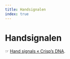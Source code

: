```yaml
---
title: Handsignalen
index: true
---
```

# Handsignalen
☞ [Hand signals « Crisp’s DNA](https://dna.crisp.se/docs/hand-signals.html).
